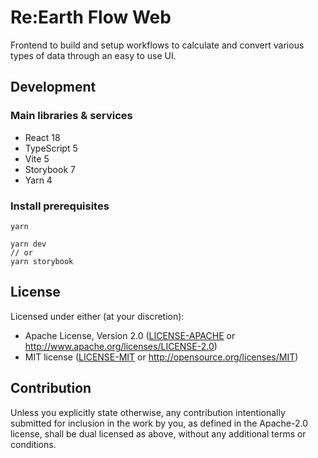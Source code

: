 # Re:Earth Flow Web
Frontend to build and setup workflows to calculate and convert various types of data through an easy to use UI.

## Development

### Main libraries & services
- React 18
- TypeScript 5
- Vite 5
- Storybook 7
- Yarn 4

### Install prerequisites

```console
yarn

yarn dev
// or
yarn storybook
```
## License

Licensed under either (at your discretion):

- Apache License, Version 2.0
   ([LICENSE-APACHE](LICENSE-APACHE) or http://www.apache.org/licenses/LICENSE-2.0)
- MIT license
   ([LICENSE-MIT](LICENSE-MIT) or http://opensource.org/licenses/MIT)

## Contribution

Unless you explicitly state otherwise, any contribution intentionally submitted
for inclusion in the work by you, as defined in the Apache-2.0 license, shall be
dual licensed as above, without any additional terms or conditions.
